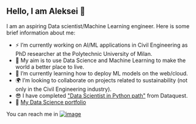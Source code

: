 ## Hello, I am Aleksei 👋

I am an aspiring Data scientist/Machine Learning engineer. Here is some brief information about me:


- ⚡ I’m currently working on AI/ML applications in Civil Engineering as PhD researcher at the Polytechnic University of Milan.
- 🎯 My aim is to use Data Science and Machine Learning to make the world a better place to live.
- 🌱 I’m currently learning how to deploy ML models on the web/cloud.
- 🌍 I’m looking to collaborate on projects related to sustainability (not only in the Civil Engineering industry).
- 😎 I have completed ["Data Scientist in Python path"](https://app.dataquest.io/verify_cert/U6G6VF0P2P9Y07FVDK5W/) from Dataquest.
- 🚀 [My Data Science portfolio](https://github.com/alekseikondratenko/Data-science-portfolio/blob/Main/README.md)

 You can reach me in [![image](https://user-images.githubusercontent.com/84724715/154304976-e01f9243-9374-496f-8107-f06908291168.png)](https://www.linkedin.com/in/aleksei-kondratenko-14a2a0192/)
<!--
- 🌱 I’m currently learning ...
- 👯 I’m looking to collaborate on ...
- 🤔 I’m looking for help with ...
- 💬 Ask me about ...
- 📫 How to reach me: ...
- 😄 Pronouns: ...
- ⚡ Fun fact: ...
-->

